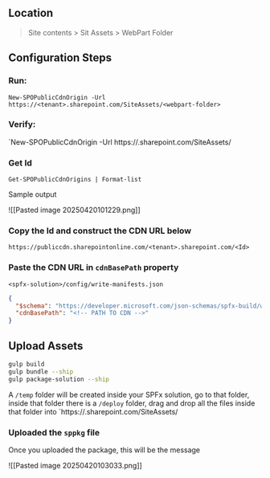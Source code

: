 
## Location

> Site contents > Sit Assets > WebPart Folder

## Configuration Steps

### Run: 

`New-SPOPublicCdnOrigin -Url https://<tenant>.sharepoint.com/SiteAssets/<webpart-folder>`

### Verify: 

`New-SPOPublicCdnOrigin -Url https://<tenant>.sharepoint.com/SiteAssets/<webpart-folder>

### Get Id

`Get-SPOPublicCdnOrigins | Format-list`

Sample output

![[Pasted image 20250420101229.png]]

### Copy the Id and construct the CDN URL below

`https://publiccdn.sharepointonline.com/<tenant>.sharepoint.com/<Id>`

### Paste the CDN URL in `cdnBasePath` property

`<spfx-solution>/config/write-manifests.json`

```JSON
{
  "$schema": "https://developer.microsoft.com/json-schemas/spfx-build/write-manifests.schema.json",
  "cdnBasePath": "<!-- PATH TO CDN -->"
}
```

## Upload Assets

```Bash
gulp build
gulp bundle --ship
gulp package-solution --ship
```

A `/temp` folder will be created inside your SPFx solution, go to that folder, inside that folder there is a `/deploy` folder, drag and drop all the files inside that folder into `https://<tenant>.sharepoint.com/SiteAssets/<webpart-folder>

### Uploaded the `sppkg` file

Once you uploaded the package, this will be the message

![[Pasted image 20250420103033.png]]

